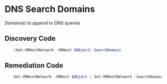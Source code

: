 # DNS Search Domains
Domain(s) to append to DNS queries
## Discovery Code
```powershell
    (Get-VMHostNetwork -VMHost $Object).SearchDomain
```

## Remediation Code
```powershell
    Get-VMHostNetwork -VMHost $Object | Set-VMHostNetwork -SearchDomain $Desired -ErrorAction Stop
```
